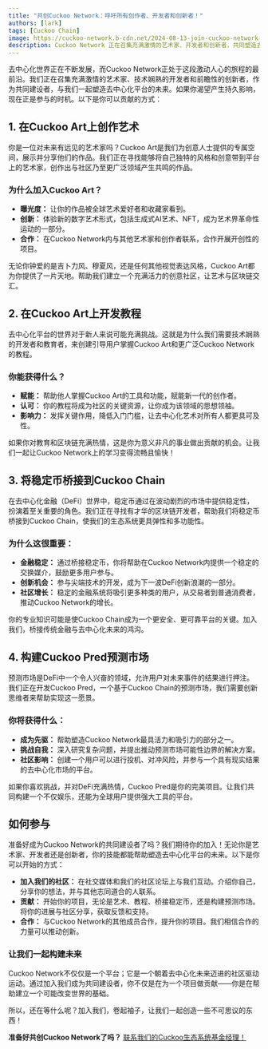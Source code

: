 ```yaml
---
title: "共创Cuckoo Network：呼吁所有创作者、开发者和创新者！"
authors: [lark]
tags: [Cuckoo Chain]
image: https://cuckoo-network.b-cdn.net/2024-08-13-join-cuckoo-network-co-builders-needed.webp
description: Cuckoo Network 正在召集充满激情的艺术家、开发者和创新者，共同塑造去中心化平台的未来。我们正在寻找共同建设者，来创作艺术、开发教程、桥接稳定币以及在Cuckoo Chain上构建预测市场。如果你渴望在区块链世界中产生影响，这就是你的机会！
---
```


去中心化世界正在不断发展，而Cuckoo Network正处于这段激动人心的旅程的最前沿。我们正在召集充满激情的艺术家、技术娴熟的开发者和前瞻性的创新者，作为共同建设者，与我们一起塑造去中心化平台的未来。如果你渴望产生持久影响，现在正是参与的时机。以下是你可以贡献的方式：

## 1. **在Cuckoo Art上创作艺术**

你是一位对未来有远见的艺术家吗？Cuckoo Art是我们为创意人士提供的专属空间，展示并分享他们的作品。我们正在寻找能够将自己独特的风格和创意带到平台上的艺术家，创作出与社区乃至更广泛领域产生共鸣的作品。

### 为什么加入Cuckoo Art？

- **曝光度：** 让你的作品被全球艺术爱好者和收藏家看到。
- **创新：** 体验新的数字艺术形式，包括生成式AI艺术、NFT，成为艺术界革命性运动的一部分。
- **合作：** 在Cuckoo Network内与其他艺术家和创作者联系，合作开展开创性的项目。

无论你钟爱的是吉卜力风、穆夏风，还是任何其他视觉表达风格，Cuckoo Art都为你提供了一片天地。帮助我们建立一个充满活力的创意社区，让艺术与区块链交汇。

## 2. **在Cuckoo Art上开发教程**

去中心化平台的世界对于新人来说可能充满挑战。这就是为什么我们需要技术娴熟的开发者和教育者，来创建引导用户掌握Cuckoo Art和更广泛Cuckoo Network的教程。

### 你能获得什么？

- **赋能：** 帮助他人掌握Cuckoo Art的工具和功能，赋能新一代的创作者。
- **认可：** 你的教程将成为社区的关键资源，让你成为该领域的思想领袖。
- **影响力：** 发挥关键作用，降低入门门槛，让去中心化艺术对所有人都更具可及性。

如果你对教育和区块链充满热情，这是你为意义非凡的事业做出贡献的机会。让我们一起让Cuckoo Network上的学习变得流畅且愉快！

## 3. **将稳定币桥接到Cuckoo Chain**

在去中心化金融（DeFi）世界中，稳定币通过在波动剧烈的市场中提供稳定性，扮演着至关重要的角色。我们正在寻找有才华的区块链开发者，帮助我们将稳定币桥接到Cuckoo Chain，使我们的生态系统更具弹性和多功能性。

### 为什么这很重要：

- **金融稳定：** 通过桥接稳定币，你将帮助在Cuckoo Network内提供一个稳定的交换媒介，鼓励更多用户参与。
- **创新机会：** 参与尖端技术的开发，成为下一波DeFi创新浪潮的一部分。
- **社区增长：** 稳定的金融系统将吸引更多种类的用户，从交易者到普通消费者，推动Cuckoo Network的增长。

你的专业知识可能是使Cuckoo Chain成为一个更安全、更可靠平台的关键。加入我们，桥接传统金融与去中心化未来的鸿沟。

## 4. **构建Cuckoo Pred预测市场**

预测市场是DeFi中一个令人兴奋的领域，允许用户对未来事件的结果进行押注。我们正在开发Cuckoo Pred，一个基于Cuckoo Chain的预测市场，我们需要创新思维者来帮助实现这一愿景。

### 你将获得什么：

- **成为先驱：** 帮助塑造Cuckoo Network最具活力和吸引力的部分之一。
- **挑战自我：** 深入研究复杂问题，并提出推动预测市场可能性边界的解决方案。
- **社区影响：** 创建一个用户可以进行投机、对冲风险，并参与一个具有现实结果的去中心化市场的平台。

如果你喜欢挑战，并对DeFi充满热情，Cuckoo Pred是你的完美项目。让我们共同构建一个不仅娱乐，还能为全球用户提供强大工具的平台。

## **如何参与**

准备好成为Cuckoo Network的共同建设者了吗？我们期待你的加入！无论你是艺术家、开发者还是创新者，你的技能都能帮助塑造去中心化平台的未来。以下是你可以开始的方式：

- **加入我们的社区：** 在社交媒体和我们的社区论坛上与我们互动。介绍你自己，分享你的想法，并与其他志同道合的人联系。
- **贡献：** 开始你的项目，无论是艺术、教程、桥接稳定币，还是构建预测市场。将你的进展与社区分享，获取反馈和支持。
- **合作：** 与Cuckoo Network的其他成员合作，提升你的项目。我们相信合作的力量可以推动创新。

### **让我们一起构建未来**

Cuckoo Network不仅仅是一个平台；它是一个朝着去中心化未来迈进的社区驱动运动。通过加入我们成为共同建设者，你不仅是在为一个项目做贡献——你是在帮助建立一个可能改变世界的基础。

所以，还在等什么呢？加入我们，卷起袖子，让我们一起创造一些不可思议的东西！

**准备好共创Cuckoo Network了吗？** [联系我们的Cuckoo生态系统基金经理！](https://t.me/mikethrift)

